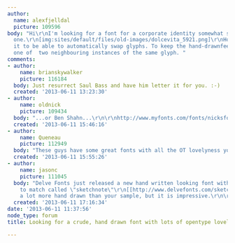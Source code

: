 ```yaml
---
author:
  name: alexfjelldal
  picture: 109596
body: "Hi\r\nI'm looking for a font for a corporate identity somewhat similar to this
  one.\r\n[img:sites/default/files/old-images/dolcevita_5921.png]\r\nHowever, I need
  it to be able to automatically swap glyphs. To keep the hand-drawnfeel I need change
  one of  two neighbouring instances of the same glyph. "
comments:
- author:
    name: brianskywalker
    picture: 116184
  body: Just resurrect Saul Bass and have him letter it for you. :-)
  created: '2013-06-11 13:23:30'
- author:
    name: oldnick
    picture: 109434
  body: "...or Ben Shahn...\r\n\r\nhttp://www.myfonts.com/fonts/nicksfonts/outgribe-nf/\r\n\r\nor...\r\n\r\nhttp://www.myfonts.com/fonts/nicksfonts/boop-boop-nf/regular/"
  created: '2013-06-11 15:46:16'
- author:
    name: Queneau
    picture: 112949
  body: "These guys have some great fonts with all the OT lovelyness you want:\r\n\r\nhttp://www.myfonts.com/search/pintassilgoprints/fonts/"
  created: '2013-06-11 15:55:26'
- author:
    name: jasonc
    picture: 111045
  body: "Delve Fonts just released a new hand written looking font with the OT features
    to match called \"sketchnote\"\r\n[[http://www.delvefonts.com/sketchnote.html]]\r\n\r\nIt's
    a lot more hand drawn than your sample, but it is impressive.\r\n\r\n"
  created: '2013-06-11 17:16:34'
date: '2013-06-11 11:37:56'
node_type: forum
title: Looking for a crude, hand drawn font with lots of opentype loveliness

---
```

